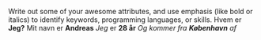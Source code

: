 Write out some of your awesome attributes, and use emphasis (like bold or italics) to identify keywords, programming languages, or skills. 
Hvem er **Jeg?**
Mit navn er __Andreas__ _Jeg_ er **28 år** *Og kommer fra **København** af*
